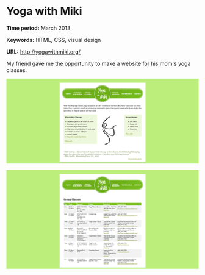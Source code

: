 # Yoga with Miki

**Time period:** March 2013

**Keywords:** HTML, CSS, visual design

**URL:** <http://yogawithmiki.org/>


My friend gave me the opportunity to make a website for his mom's yoga classes.

![Screenshot of homepage](home.png)

![Screenshot of classes page](classes.png)

